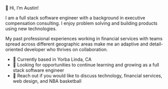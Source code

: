 👋 Hi, I’m Austin!

I am a full stack software engineer with a background in executive compensation consulting. I enjoy problem solving and building products using new technologies. 

My past professional experiences working in financial services with teams spread across different geographic areas make me an adaptive and detail-oriented developer who thrives on collaboration.

- 📍 Currently based in Yorba Linda, CA
- 🌱 Looking for opportunities to continue learning and growing as a full stack software engineer
- 💬 Reach out if you would like to discuss technology, financial services, web design, and NBA basketball
<!---
austintkim/austintkim is a ✨ special ✨ repository because its `README.md` (this file) appears on your GitHub profile.
You can click the Preview link to take a look at your changes.
--->
